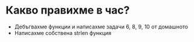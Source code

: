 # Какво правихме в час?
- Дебъгвахме функции и написахме задачи 6, 8, 9, 10 от домашното
- Написахме собствена strlen функция